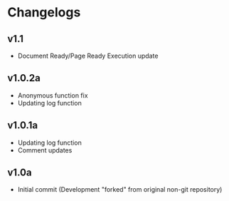 Changelogs
==========

v1.1
----
- Document Ready/Page Ready Execution update

v1.0.2a
-------
- Anonymous function fix
- Updating log function

v1.0.1a 
-------
- Updating log function
- Comment updates

v1.0a
-----
- Initial commit (Development "forked" from original non-git repository)
